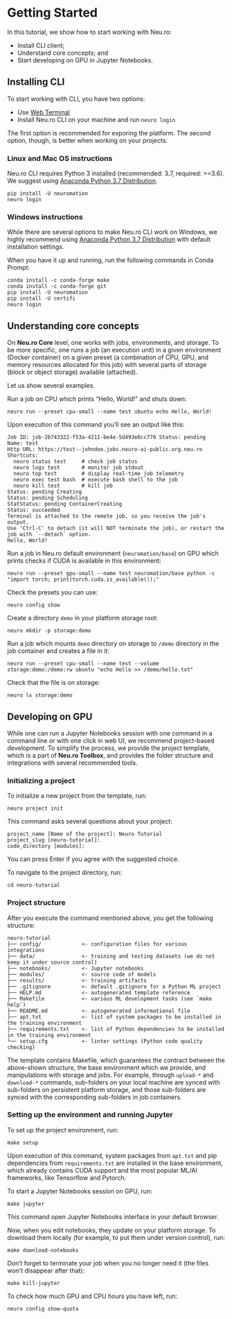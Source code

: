 # Getting Started

In this tutorial, we show how to start working with Neu.ro:

* Install CLI client;
* Understand core concepts; and
* Start developing on GPU in Jupyter Notebooks.

## Installing CLI

To start working with CLI, you have two options:

* Use [Web Terminal](https://apps.neu.ro/shell?cluster_name=neuro-public)
* Install Neu.ro CLI on your machine and run `neuro login`

The first option is recommended for exporing the platform. The second option, though, is better when working on your projects.

### Linux and Mac OS instructions

Neu.ro CLI requires Python 3 installed \(recommended: 3.7, required: &gt;=3.6\). We suggest using [Anaconda Python 3.7 Distribution](https://www.anaconda.com/distribution/).

```text
pip install -U neuromation
neuro login
```

### Windows instructions

While there are several options to make Neu.ro CLI work on Windows, we highly recommend using [Anaconda Python 3.7 Distribution](https://www.anaconda.com/distribution/) with default installation settings.

When you have it up and running, run the following commands in Conda Prompt:

```text
conda install -c conda-forge make
conda install -c conda-forge git    
pip install -U neuromation
pip install -U certifi
neuro login
```

## Understanding core concepts

On **Neu.ro Core** level, one works with jobs, environments, and storage. To be more specific, one runs a job \(an execution unit\) in a given environment \(Docker container\) on a given preset \(a combination of CPU, GPU, and memory resources allocated for this job\) with several parts of storage \(block or object storage\) available \(attached\).

Let us show several examples.

Run a job on CPU which prints “Hello, World!” and shuts down:

```text
neuro run --preset cpu-small --name test ubuntu echo Hello, World!
```

Upon execution of this command you’ll see an output like this:

```text
Job ID: job-2b743322-f53a-4211-be4e-5d493e6cc770 Status: pending
Name: test
Http URL: https://test--johndoe.jobs.neuro-ai-public.org.neu.ro
Shortcuts:
  neuro status test     # check job status
  neuro logs test       # monitor job stdout
  neuro top test        # display real-time job telemetry
  neuro exec test bash  # execute bash shell to the job
  neuro kill test       # kill job
Status: pending Creating
Status: pending Scheduling
StatStatus: pending ContainerCreating
Status: succeeded
Terminal is attached to the remote job, so you receive the job's output.
Use 'Ctrl-C' to detach (it will NOT terminate the job), or restart the
job with `--detach` option.                
Hello, World!
```

Run a job in Neu.ro default environment \(`neuromation/base`\) on GPU which prints checks if CUDA is available in this environment:

```text
neuro run --preset gpu-small --name test neuromation/base python -c "import torch; print(torch.cuda.is_available());"
```

Check the presets you can use:

```text
neuro config show
```

Create a directory `demo` in your platform storage root:

```text
neuro mkdir -p storage:demo
```

Run a job which mounts `demo` directory on storage to `/demo` directory in the job container and creates a file in it:

```text
neuro run --preset cpu-small --name test --volume storage:demo:/demo:rw ubuntu "echo Hello >> /demo/hello.txt"
```

Check that the file is on storage:

```text
neuro ls storage:demo
```

## Developing on GPU

While one can run a Jupyter Notebooks session with one command in a command line or with one click in web UI, we recommend project-based development. To simplify the process, we provide the project template, which is a part of **Neu.ro Toolbox**, and provides the folder structure and integrations with several recommended tools.

### Initializing a project

To initialize a new project from the template, run:

```text
neuro project init
```

This command asks several questions about your project:

```text
project_name [Name of the project]: Neuro Tutorial
project_slug [neuro-tutorial]:
code_directory [modules]:
```

You can press Enter if you agree with the suggested choice.

To navigate to the project directory, run:

```text
cd neuro-tutorial
```

### Project structure

After you execute the command mentioned above, you get the following structure:

```text
neuro-tutorial
├── config/             <- configuration files for various integrations
├── data/               <- training and testing datasets (we do not keep it under source control)
├── notebooks/          <- Jupyter notebooks
├── modules/            <- source code of models
├── results/            <- training artifacts
├── .gitignore          <- default .gitignore for a Python ML project
├── HELP.md             <- autogenerated template reference
├── Makefile            <- various ML development tasks (see `make help`)
├── README.md           <- autogenerated informational file
├── apt.txt             <- list of system packages to be installed in the training environment
├── requirements.txt    <- list of Python dependencies to be installed in the training environment
└── setup.cfg           <- linter settings (Python code quality checking)
```

The template contains Makefile, which guarantees the contract between the above-shown structure, the base environment which we provide, and manipulations with storage and jobs. For example, through `upload-*` and `download-*` commands, sub-folders on your local machine are synced with sub-folders on persistent platform storage, and those sub-folders are synced with the corresponding sub-folders in job containers.

### Setting up the environment and running Jupyter

To set up the project environment, run:

```text
make setup
```

Upon execution of this command, system packages from `apt.txt` and pip dependencies from `requirements.txt` are installed in the base environment, which already contains CUDA support and the most popular ML/AI frameworks, like Tensorflow and Pytorch.

To start a Jupyter Notebooks session on GPU, run:

```text
make jupyter
```

This command open Jupyter Notebooks interface in your default browser.

Now, when you edit notebooks, they update on your platform storage. To download them locally \(for example, to put them under version control\), run:

```text
make download-notebooks
```

Don’t forget to terminate your job when you no longer need it \(the files won’t disappear after that\):

```text
make kill-jupyter
```

To check how much GPU and CPU hours you have left, run:

```text
neuro config show-quota
```

